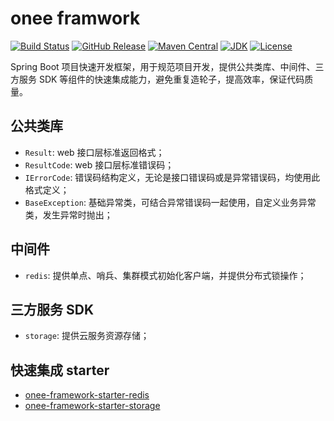 # onee framwork

[![Build Status](https://travis-ci.com/onee-io/onee-framework.svg?branch=master)](https://travis-ci.com/onee-io/onee-framework)
[![GitHub Release](https://img.shields.io/github/release/onee-io/onee-framework.svg)](https://github.com/onee-io/onee-framework/releases)
[![Maven Central](https://img.shields.io/maven-central/v/io.onee/onee-framework.svg)](https://search.maven.org/search?q=g:%22io.onee%22)
[![JDK](https://img.shields.io/badge/JDK-8+-green.svg)](https://www.oracle.com/technetwork/java/javase/downloads/index.html)
[![License](https://img.shields.io/:license-MulanPSL2-blue.svg)](https://license.coscl.org.cn/MulanPSL2/)

Spring Boot 项目快速开发框架，用于规范项目开发，提供公共类库、中间件、三方服务 SDK 等组件的快速集成能力，避免重复造轮子，提高效率，保证代码质量。

## 公共类库

- `Result`: web 接口层标准返回格式；
- `ResultCode`: web 接口层标准错误码；
- `IErrorCode`: 错误码结构定义，无论是接口错误码或是异常错误码，均使用此格式定义；
- `BaseException`: 基础异常类，可结合异常错误码一起使用，自定义业务异常类，发生异常时抛出；

## 中间件

- `redis`: 提供单点、哨兵、集群模式初始化客户端，并提供分布式锁操作；

## 三方服务 SDK

- `storage`: 提供云服务资源存储；

## 快速集成 starter

- [onee-framework-starter-redis](./docs/starter-redis.md)
- [onee-framework-starter-storage](./docs/starter-storage.md)